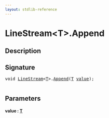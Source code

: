 ```yaml
---
layout: stdlib-reference
---
```


# LineStream\<T\>\.Append

## Description





## Signature 

<pre>
<span class="code_keyword">void</span> <a href="../index.html" class="code_type">LineStream</a>&lt;<a href="../index.html#typeparam-T" class="code_type">T</a>&gt;.<a href=".html">Append</a>(<a href="../index.html#typeparam-T" class="code_type">T</a> <a href=".html#decl-value" class="code_param">value</a>);

</pre>

## Parameters

####  <a id="decl-value"></a>value  : [T](../index.html#typeparam-T)

